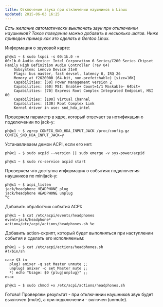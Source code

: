 ```yaml
---
title: Отключение звука при отключении наушников в Linux
updated: 2015-06-03 16:25
---
```


<em>Есть желание автоматически выключать звук при отключении наушников? Такое поведение можно добавить в несколько шагов. Ниже приведен пример как это сделать в Gentoo Linux.</em><!--more-->

Информация о звуковой карте:
<pre><code>ph@x1 ~ $ sudo lspci -s 00:1b.0 -v  
00:1b.0 Audio device: Intel Corporation 6 Series/C200 Series Chipset Family High Definition Audio Controller (rev 04)  
    Subsystem: Lenovo Device 21e8
    Flags: bus master, fast devsel, latency 0, IRQ 26
    Memory at f2620000 (64-bit, non-prefetchable) [size=16K]
    Capabilities: [50] Power Management version 2
    Capabilities: [60] MSI: Enable+ Count=1/1 Maskable- 64bit+
    Capabilities: [70] Express Root Complex Integrated Endpoint, MSI 00
    Capabilities: [100] Virtual Channel
    Capabilities: [130] Root Complex Link
    Kernel driver in use: snd_hda_intel
</code></pre>
Проверяем параметр в ядре, который отвечает за нотификации о подключении по jack-у:
<pre><code>ph@x1 ~ $ zgrep CONFIG_SND_HDA_INPUT_JACK /proc/config.gz  
CONFIG_SND_HDA_INPUT_JACK=y  
</code></pre>
Устанавливаем демон ACPI, если его нет:
<pre><code>ph@x1 ~ $ sudo acpid --version || sudo emerge -v sys-power/acpid

ph@x1 ~ $ sudo rc-service acpid start  
</code></pre>
Проверяем что доступна информация о событиях подключения наушников по minijack-у:
<pre><code>ph@x1 ~ $ acpi_listen  
jack/headphone HEADPHONE plug  
jack/headphone HEADPHONE unplug  
^C
</code></pre>
Добавить обработчик события ACPI:
<pre><code>ph@x1 ~ $ cat /etc/acpi/events/headphones  
event=jack/headphone*  
action=/etc/acpi/actions/headphones.sh %e  
</code></pre>
Добавить action-скрипт, который будет выполняться при наступлении события и сделать его исполняемым:
<pre><code>ph@x1 ~ $ cat /etc/acpi/actions/headphones.sh  
#!/bin/sh

case $3 in  
  plug) amixer -q set Master unmute ;;
  unplug) amixer -q set Master mute ;;
  *) echo "Usage: $0 {plug|unplug}" ;;
esac

ph@x1 ~ $ sudo chmod +x /etc/acpi/actions/headphones.sh  
</code></pre>
Готово! Проверяем результат - при отключении наушников звук будет выключен (mute), а при подключении - включен (unmute).